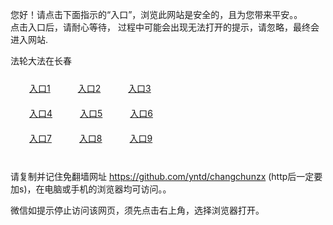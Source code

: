 您好！请点击下面指示的“入口”，浏览此网站是安全的，且为您带来平安。。 <br/>
点击入口后，请耐心等待， 过程中可能会出现无法打开的提示，请忽略，最终会进入网站. </br>

法轮大法在长春<br/>
<div style="padding:10px"><a style="margin:20px" target="_blank" href="https://d3vadt1nmm03v7.cloudfront.net/2Qpsp?eavyjq" id="ccLink1" rel="nofollow">入口1</a> <a target="_blank" style="margin:20px" href="https://dxmybxz0few4x.cloudfront.net/2Qpsp?xgrtrbq" id="ccLink2" rel="nofollow">入口2</a> <a style="margin:20px" target="_blank" href="https://d2mncvxto9a1v5.cloudfront.net/2Qpsp?mfmfemr" id="ccLink3" rel="nofollow">入口3</a></div>

<div style="padding:10px" ><a style="margin:20px" target="_blank" href="https://d3vadt1nmm03v7.cloudfront.net/2Qpsp?eavyjq" id="ccLink4" rel="nofollow">入口4</a> <a style="margin:20px" href="https://dxmybxz0few4x.cloudfront.net/2Qpsp?xgrtrbq" target="_blank" id="ccLink5" rel="nofollow">入口5</a> <a style="margin:20px" href="https://d2mncvxto9a1v5.cloudfront.net/2Qpsp?mfmfemr" target="_blank" id="ccLink6" rel="nofollow">入口6</a></div>

<div style="padding:10px"><a style="margin:20px" target="_blank" href="https://d3vadt1nmm03v7.cloudfront.net/2Qpsp?eavyjq" id="ccLink7" rel="nofollow">入口7</a> <a style="margin:20px" href="https://dxmybxz0few4x.cloudfront.net/2Qpsp?xgrtrbq" target="_blank" id="ccLink8" rel="nofollow">入口8</a> <a style="margin:20px" target="_blank" href="https://d2mncvxto9a1v5.cloudfront.net/2Qpsp?mfmfemr" id="ccLink9" rel="nofollow">入口9</a></div>

<br/>



请复制并记住免翻墙网址 https://github.com/yntd/changchunzx (http后一定要加s)，在电脑或手机的浏览器均可访问。。<br/>

微信如提示停止访问该网页，须先点击右上角，选择浏览器打开。
